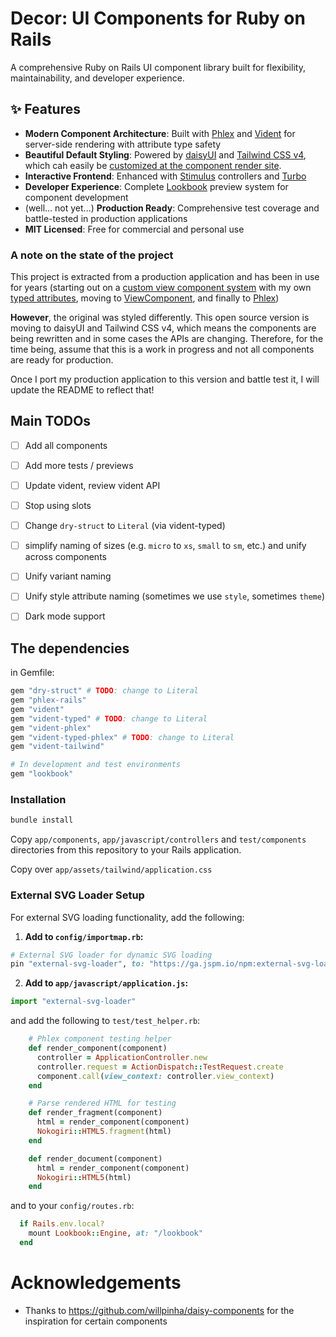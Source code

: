 # Decor: UI Components for Ruby on Rails

A comprehensive Ruby on Rails UI component library built for flexibility, maintainability, and developer experience.

## ✨ Features

- **Modern Component Architecture**: Built with [Phlex](https://phlex.fun) and [Vident](https://github.com/stevegeek/vident) for server-side rendering with attribute type safety
- **Beautiful Default Styling**: Powered by [daisyUI](https://daisyui.com) and [Tailwind CSS v4](https://tailwindcss.com), which cah easily be [customized at the component render site](https://github.com/stevegeek/vident/blob/main/README.md?plain=1#L614).
- **Interactive Frontend**: Enhanced with [Stimulus](https://stimulus.hotwired.dev) controllers and [Turbo](https://turbo.hotwired.dev)
- **Developer Experience**: Complete [Lookbook](https://lookbook.build) preview system for component development
- (well... not yet...) **Production Ready**: Comprehensive test coverage and battle-tested in production applications
- **MIT Licensed**: Free for commercial and personal use

### A note on the state of the project

This project is extracted from a production application and has been in use for years (starting out on a [custom view component system](https://github.com/stevegeek/vc) with my own [typed attributes](https://github.com/stevegeek/typed_support), moving to [ViewComponent](https://viewcomponent.org), and finally to [Phlex](https://phlex.fun))

**However**, the original was styled differently. This open source version is moving to daisyUI and Tailwind CSS v4, which means the components are being rewritten 
and in some cases the APIs are changing. Therefore, for the time being, assume that this is a work in progress and not all components
are ready for production. 

Once I port my production application to this version and battle test it, I will update the README to reflect that!

## Main TODOs

- [ ] Add all components
- [ ] Add more tests / previews
- [ ] Update vident, review vident API
- [ ] Stop using slots
- [ ] Change `dry-struct` to `Literal` (via vident-typed)
- [ ] simplify naming of sizes (e.g. `micro` to `xs`, `small` to `sm`, etc.) and unify across components
- [ ] Unify variant naming
- [ ] Unify style attribute naming (sometimes we use `style`, sometimes `theme`)
- [ ] Dark mode support


## The dependencies

in Gemfile:

```ruby
gem "dry-struct" # TODO: change to Literal
gem "phlex-rails"
gem "vident"
gem "vident-typed" # TODO: change to Literal
gem "vident-phlex" 
gem "vident-typed-phlex" # TODO: change to Literal
gem "vident-tailwind"

# In development and test environments
gem "lookbook"
```

### Installation

```bash
bundle install
```

Copy `app/components`, `app/javascript/controllers` and `test/components` directories from this repository to your Rails application.

Copy over `app/assets/tailwind/application.css`

### External SVG Loader Setup

For external SVG loading functionality, add the following:

1. **Add to `config/importmap.rb`:**
```ruby
# External SVG loader for dynamic SVG loading
pin "external-svg-loader", to: "https://ga.jspm.io/npm:external-svg-loader@1.7.1/dist/svg-loader.min.js"
```

2. **Add to `app/javascript/application.js`:**
```javascript
import "external-svg-loader"
```

and add the following to `test/test_helper.rb`:

```ruby
    # Phlex component testing helper
    def render_component(component)
      controller = ApplicationController.new
      controller.request = ActionDispatch::TestRequest.create
      component.call(view_context: controller.view_context)
    end

    # Parse rendered HTML for testing
    def render_fragment(component)
      html = render_component(component)
      Nokogiri::HTML5.fragment(html)
    end

    def render_document(component)
      html = render_component(component)
      Nokogiri::HTML5(html)
    end
```


and to your `config/routes.rb`:

```ruby
  if Rails.env.local?
    mount Lookbook::Engine, at: "/lookbook"
  end
```

# Acknowledgements
 
- Thanks to https://github.com/willpinha/daisy-components for the inspiration for certain components
